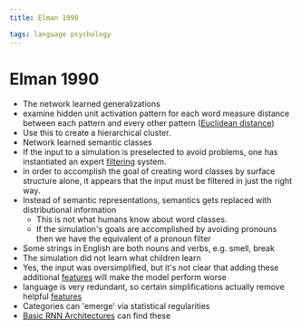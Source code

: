 ```yaml
---
title: Elman 1990

tags: language psychology 
---
```


# Elman 1990
- The network learned generalizations
- examine hidden unit activation pattern for each word measure distance between each pattern and every other pattern ([Euclidean distance](Euclidean%20Distance.md))
- Use this to create a hierarchical cluster.
- Network learned semantic classes
- If the input to a simulation is preselected to avoid problems, one has instantiated an expert [filtering](Filtering.md) system.
- in order to accomplish the goal of creating word classes by surface structure alone, it appears that the input must be filtered in just the right way.
- Instead of semantic representations, semantics gets replaced with distributional information
	- This is not what humans know about word classes.
	- If the simulation's goals are accomplished by avoiding pronouns then we have the equivalent of a pronoun filter
- Some strings in English are both nouns and verbs, e.g. smell, break
- The simulation did not learn what children learn
- Yes, the input was oversimplified, but it's not clear that adding these additional [features](Features.md) will make the model perform worse
- language is very redundant, so certain simplifications actually remove helpful [features](Features.md)
- Categories can 'emerge' via statistical regularities
- [Basic RNN Architectures](Basic%20RNN%20Architectures.md) can find these




























































